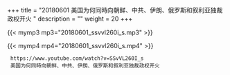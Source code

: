 +++
title = "20180601  美国为何同時向朝鲜、中共、伊朗、俄罗斯和叙利亚独裁政权开火 "
description = ""
weight = 20
+++

{{< mymp3 mp3="20180601_ssvvl260i_s.mp3" >}}

{{< mymp4 mp4="20180601_ssvvl260i_s.mp4" >}}

     
     https://www.youtube.com/watch?v=SSvVL260I_s 
     美国为何同時向朝鲜、中共、伊朗、俄罗斯和叙利亚独裁政权开火 

